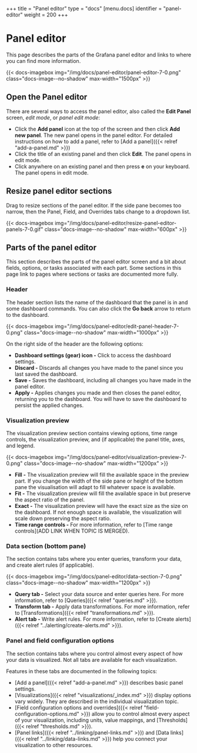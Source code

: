 +++
title = "Panel editor"
type = "docs"
[menu.docs]
identifier = "panel-editor"
weight = 200
+++

# Panel editor

This page describes the parts of the Grafana panel editor and links to where you can find more information.

{{< docs-imagebox img="/img/docs/panel-editor/panel-editor-7-0.png" class="docs-image--no-shadow" max-width="1500px" >}}

## Open the Panel editor

There are several ways to access the panel editor, also called the **Edit Panel** screen, _edit mode_, or _panel edit mode_:

- Click the **Add panel** icon at the top of the screen and then click **Add new panel**. The new panel opens in the panel editor. For detailed instructions on how to add a panel, refer to [Add a panel]({{< relref "add-a-panel.md" >}})
- Click the title of an existing panel and then click **Edit**. The panel opens in edit mode.
- Click anywhere on an existing panel and then press **e** on your keyboard. The panel opens in edit mode.

## Resize panel editor sections

Drag to resize sections of the panel editor. If the side pane becomes too narrow, then the Panel, Field, and Overrides tabs change to a dropdown list.

{{< docs-imagebox img="/img/docs/panel-editor/resize-panel-editor-panels-7-0.gif" class="docs-image--no-shadow" max-width="600px" >}}

## Parts of the panel editor

This section describes the parts of the panel editor screen and a bit about fields, options, or tasks associated with each part. Some sections in this page link to pages where sections or tasks are documented more fully.

### Header

The header section lists the name of the dashboard that the panel is in and some dashboard commands. You can also click the **Go back** arrow to return to the dashboard.

{{< docs-imagebox img="/img/docs/panel-editor/edit-panel-header-7-0.png" class="docs-image--no-shadow" max-width="1000px" >}}

On the right side of the header are the following options:

- **Dashboard settings (gear) icon -** Click to access the dashboard settings.
- **Discard -** Discards all changes you have made to the panel since you last saved the dashboard.
- **Save -** Saves the dashboard, including all changes you have made in the panel editor.
- **Apply -** Applies changes you made and then closes the panel editor, returning you to the dashboard. You will have to save the dashboard to persist the applied changes.


### Visualization preview

The visualization preview section contains viewing options, time range controls, the visualization preview, and (if applicable) the panel title, axes, and legend.

{{< docs-imagebox img="/img/docs/panel-editor/visualization-preview-7-0.png" class="docs-image--no-shadow" max-width="1200px" >}}

- **Fill -** The visualization preview will fill the available space in the preview part. If you change the width of the side pane or height of the bottom pane the visualisation will adapt to fill whatever space is available.
- **Fit -** The visualization preview will fill the available space in but preserve the aspect ratio of the panel.
- **Exact -** The visualization preview will have the exact size as the size on the dashboard. If not enough space is available, the visualization will scale down preserving the aspect ratio.
- **Time range controls -** For more information, refer to [Time range controls](ADD LINK WHEN TOPIC IS MERGED).

### Data section (bottom pane)

The section contains tabs where you enter queries, transform your data, and create alert rules (if applicable).

{{< docs-imagebox img="/img/docs/panel-editor/data-section-7-0.png" class="docs-image--no-shadow" max-width="1200px" >}}

- **Query tab -** Select your data source and enter queries here. For more information, refer to [Queries]({{< relref "queries.md" >}}).
- **Transform tab -** Apply data transformations. For more information, refer to [Transformations]({{< relref "transformations.md" >}}).
- **Alert tab -** Write alert rules. For more information, refer to [Create alerts]({{< relref "../alerting/create-alerts.md" >}}).

### Panel and field configuration options

The section contains tabs where you control almost every aspect of how your data is visualized. Not all tabs are available for each visualization.

Features in these tabs are documented in the following topics:

- [Add a panel]({{< relref "add-a-panel.md" >}}) describes basic panel settings.
- [Visualizations]({{< relref "visualizations/_index.md" >}}) display options vary widely. They are described in the individual visualization topic.
- [Field configuration options and overrides]({{< relref "field-configuration-options.md" >}}) allow you to control almost every aspect of your visualization, including units, value mappings, and [Thresholds]({{< relref "thresholds.md" >}}).
- [Panel links]({{< relref "../linking/panel-links.md" >}}) and [Data links]({{< relref "../linking/data-links.md" >}}) help you connect your visualization to other resources.
